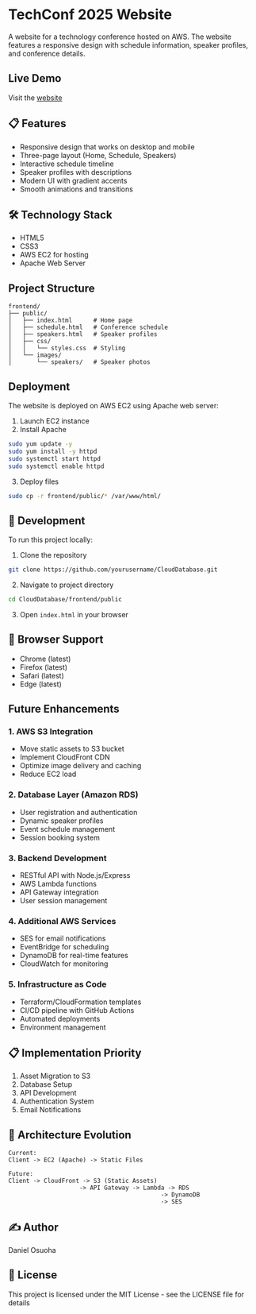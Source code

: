 # TechConf 2025 Website

A website for a technology conference hosted on AWS. The website features a responsive design with schedule information, speaker profiles, and conference details.

## Live Demo

Visit the [website](http://3.14.128.54/index.html)

## 📋 Features

- Responsive design that works on desktop and mobile
- Three-page layout (Home, Schedule, Speakers)
- Interactive schedule timeline
- Speaker profiles with descriptions
- Modern UI with gradient accents
- Smooth animations and transitions

## 🛠 Technology Stack

- HTML5
- CSS3
- AWS EC2 for hosting
- Apache Web Server

## Project Structure

```plaintext
frontend/
├── public/
│   ├── index.html      # Home page
│   ├── schedule.html   # Conference schedule
│   ├── speakers.html   # Speaker profiles
│   ├── css/
│   │   └── styles.css  # Styling
│   └── images/
│       └── speakers/   # Speaker photos
```

##  Deployment

The website is deployed on AWS EC2 using Apache web server:

1. Launch EC2 instance
2. Install Apache
```bash
sudo yum update -y
sudo yum install -y httpd
sudo systemctl start httpd
sudo systemctl enable httpd
```

3. Deploy files
```bash
sudo cp -r frontend/public/* /var/www/html/
```

## 🔧 Development

To run this project locally:

1. Clone the repository
```bash
git clone https://github.com/yourusername/CloudDatabase.git
```

2. Navigate to project directory
```bash
cd CloudDatabase/frontend/public
```

3. Open `index.html` in your browser

## 📱 Browser Support

- Chrome (latest)
- Firefox (latest)
- Safari (latest)
- Edge (latest)

##  Future Enhancements

### 1. AWS S3 Integration
- Move static assets to S3 bucket
- Implement CloudFront CDN
- Optimize image delivery and caching
- Reduce EC2 load

### 2. Database Layer (Amazon RDS)
- User registration and authentication
- Dynamic speaker profiles
- Event schedule management
- Session booking system

### 3. Backend Development
- RESTful API with Node.js/Express
- AWS Lambda functions
- API Gateway integration
- User session management

### 4. Additional AWS Services
- SES for email notifications
- EventBridge for scheduling
- DynamoDB for real-time features
- CloudWatch for monitoring

### 5. Infrastructure as Code
- Terraform/CloudFormation templates
- CI/CD pipeline with GitHub Actions
- Automated deployments
- Environment management

## 📋 Implementation Priority
1. Asset Migration to S3
2. Database Setup
3. API Development
4. Authentication System
5. Email Notifications

## 🔄 Architecture Evolution
```plaintext
Current:
Client -> EC2 (Apache) -> Static Files

Future:
Client -> CloudFront -> S3 (Static Assets)
                    -> API Gateway -> Lambda -> RDS
                                           -> DynamoDB
                                           -> SES
```

## ✍️ Author

Daniel Osuoha

## 📄 License

This project is licensed under the MIT License - see the LICENSE file for details

